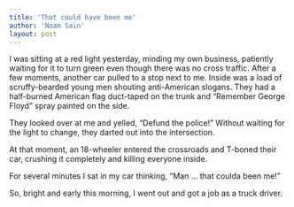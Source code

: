 ```yaml
---
title: 'That could have been me'
author: 'Noam Sain'
layout: post
---
```


I was sitting at a red light yesterday, minding my own business, patiently waiting for it to turn green even though there was no cross traffic. After a few moments, another car pulled to a stop next to me. Inside was a load of scruffy-bearded young men shouting anti-American slogans. They had a half-burned American flag duct-taped on the trunk and “Remember George Floyd” spray painted on the side.

They looked over at me and yelled, “Defund the police!” Without waiting for the light to change, they darted out into the intersection.

At that moment, an 18-wheeler entered the crossroads and T-boned their car, crushing it completely and killing everyone inside.

For several minutes I sat in my car thinking, “Man … that coulda been me!”

So, bright and early this morning, I went out and got a job as a truck driver.
